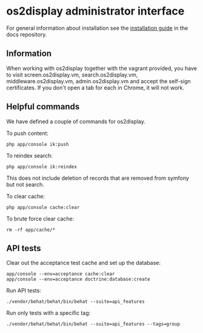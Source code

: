 # os2display administrator interface

For general information about installation see the [installation guide](https://github.com/os2display/docs/blob/master/installation/Installation%20guide.md) in the docs repository.

## Information
When working with os2display together with the vagrant provided, you have to visit screen.os2display.vm, search.os2display.vm, middleware.os2display.vm, admin.os2display.vm and accept the self-sign certificates. If you don't open a tab for each in Chrome, it will not work.

## Helpful commands
We have defined a couple of commands for os2display.

To push content:
```
php app/console ik:push
```

To reindex search:
```
php app/console ik:reindex
```
This does not include deletion of records that are removed from symfony but not search.

To clear cache:
```
php app/console cache:clear
```

To brute force clear cache:
```
rm -rf app/cache/*
```


## API tests

Clear out the acceptance test cache and set up the database:

```
app/console --env=acceptance cache:clear
app/console --env=acceptance doctrine:database:create
```

Run API tests:

```
./vendor/behat/behat/bin/behat --suite=api_features
```

Run only tests with a specific tag:

```
./vendor/behat/behat/bin/behat --suite=api_features --tags=group
```
